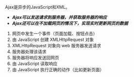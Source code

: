 Ajax是异步的JavaScript和XML。
- ***Ajax可以发送请求到服务器，并获取服务器的响应***
- ***Ajax还可以在不加载网页的情况下，实现实时更新网页的数据***

1. 网页中发生一个事件（页面加载、按钮点击）
2. 由 JavaScript 创建 XMLHttpRequest 对象
3. XMLHttpRequest 对象向 web 服务器发送请求
4. 服务器处理该请求
5. 服务器将响应发送回网页
6. 由 JavaScript 读取响应
7. 由 JavaScript 执行正确的动作（比如更新页面）


















































